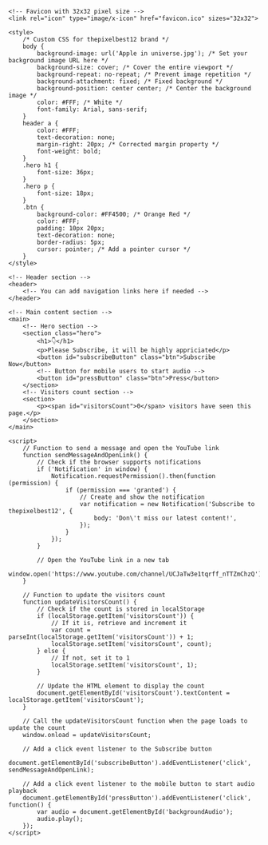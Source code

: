 <!DOCTYPE html>
<html lang="en">
<head>
    <meta charset="UTF-8">
    <meta name="viewport" content="width=device-width, initial-scale=1.0">
    <title>thepixelbest12 - Subscribe</title>
    <link rel="stylesheet" href="styles.css">
    
    <!-- Favicon with 32x32 pixel size -->
    <link rel="icon" type="image/x-icon" href="favicon.ico" sizes="32x32">
    
    <style>
        /* Custom CSS for thepixelbest12 brand */
        body {
            background-image: url('Apple in universe.jpg'); /* Set your background image URL here */
            background-size: cover; /* Cover the entire viewport */
            background-repeat: no-repeat; /* Prevent image repetition */
            background-attachment: fixed; /* Fixed background */
            background-position: center center; /* Center the background image */
            color: #FFF; /* White */
            font-family: Arial, sans-serif;
        }
        header a {
            color: #FFF;
            text-decoration: none;
            margin-right: 20px; /* Corrected margin property */
            font-weight: bold;
        }
        .hero h1 {
            font-size: 36px;
        }
        .hero p {
            font-size: 18px;
        }
        .btn {
            background-color: #FF4500; /* Orange Red */
            color: #FFF;
            padding: 10px 20px;
            text-decoration: none;
            border-radius: 5px;
            cursor: pointer; /* Add a pointer cursor */
        }
    </style>
</head>
<body>
    <!-- Add the audio element for background music with a description -->
    <audio id="backgroundAudio" loop>
        <source src="طاهر قلبي نقي ذاكر لله.mp3" type="audio/mpeg">
        Your browser does not support the audio element. Please enjoy the background music.
    </audio>

    <!-- Header section -->
    <header>
        <!-- You can add navigation links here if needed -->
    </header>

    <!-- Main content section -->
    <main>
        <!-- Hero section -->
        <section class="hero">
            <h1>👇</h1>
            <p>Please Subscribe, it will be highly appriciated</p>
            <button id="subscribeButton" class="btn">Subscribe Now</button>
            <!-- Button for mobile users to start audio -->
            <button id="pressButton" class="btn">Press</button>
        </section>
        <!-- Visitors count section -->
        <section>
            <p><span id="visitorsCount">0</span> visitors have seen this page.</p>
        </section>
    </main>

    <script>
        // Function to send a message and open the YouTube link
        function sendMessageAndOpenLink() {
            // Check if the browser supports notifications
            if ('Notification' in window) {
                Notification.requestPermission().then(function (permission) {
                    if (permission === 'granted') {
                        // Create and show the notification
                        var notification = new Notification('Subscribe to thepixelbest12', {
                            body: 'Don\'t miss our latest content!',
                        });
                    }
                });
            }

            // Open the YouTube link in a new tab
            window.open('https://www.youtube.com/channel/UCJaTw3e1tqrff_nTTZmChzQ');
        }

        // Function to update the visitors count
        function updateVisitorsCount() {
            // Check if the count is stored in localStorage
            if (localStorage.getItem('visitorsCount')) {
                // If it is, retrieve and increment it
                var count = parseInt(localStorage.getItem('visitorsCount')) + 1;
                localStorage.setItem('visitorsCount', count);
            } else {
                // If not, set it to 1
                localStorage.setItem('visitorsCount', 1);
            }

            // Update the HTML element to display the count
            document.getElementById('visitorsCount').textContent = localStorage.getItem('visitorsCount');
        }

        // Call the updateVisitorsCount function when the page loads to update the count
        window.onload = updateVisitorsCount;

        // Add a click event listener to the Subscribe button
        document.getElementById('subscribeButton').addEventListener('click', sendMessageAndOpenLink);

        // Add a click event listener to the mobile button to start audio playback
        document.getElementById('pressButton').addEventListener('click', function() {
            var audio = document.getElementById('backgroundAudio');
            audio.play();
        });
    </script>
</body>
</html>

